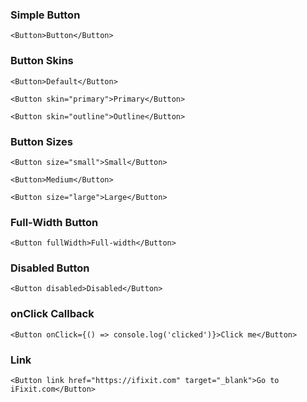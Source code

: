 ### Simple Button

```
<Button>Button</Button>
```

### Button Skins

```
<Button>Default</Button>
```

```
<Button skin="primary">Primary</Button>
```

```
<Button skin="outline">Outline</Button>
```

### Button Sizes

```
<Button size="small">Small</Button>
```

```
<Button>Medium</Button>
```

```
<Button size="large">Large</Button>
```

### Full-Width Button

```
<Button fullWidth>Full-width</Button>
```

### Disabled Button

```
<Button disabled>Disabled</Button>
```

### onClick Callback

```
<Button onClick={() => console.log('clicked')}>Click me</Button>
```

### Link

```
<Button link href="https://ifixit.com" target="_blank">Go to iFixit.com</Button>
```



